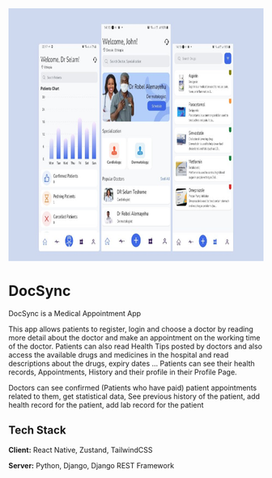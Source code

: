 <img src="https://github.com/Suralmk/Medical_Appointment_APP/blob/main/assets/photo_2024-12-16_13-17-43.png?raw=true" width="100%" height="500px">

# DocSync

DocSync is a Medical Appointment App

This app allows patients to register, login and choose a doctor by reading more detail about the doctor and make an appointment on the working time of the doctor. Patients can also read Health Tips posted by doctors and also access the available drugs and medicines in the hospital and read descriptions about the drugs, expiry dates ... Patients can see their health records, Appointments, History and their profile in their Profile Page.

Doctors can see confirmed (Patients who have paid) patient appointments related to them, get statistical data, See previous history of the patient, add health record for the patient, add lab record for the patient


## Tech Stack

**Client:** React Native, Zustand,  TailwindCSS

**Server:** Python, Django, Django REST Framework

